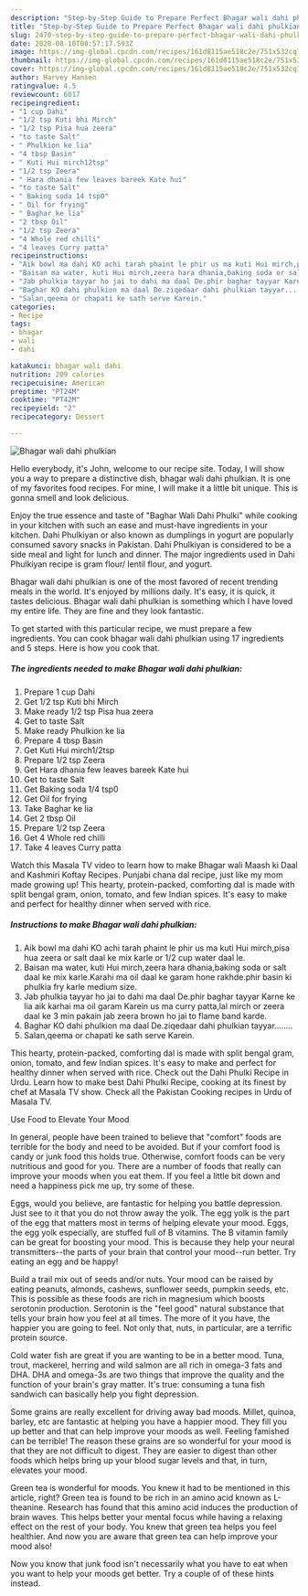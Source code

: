 ```yaml
---
description: "Step-by-Step Guide to Prepare Perfect Bhagar wali dahi phulkian"
title: "Step-by-Step Guide to Prepare Perfect Bhagar wali dahi phulkian"
slug: 2470-step-by-step-guide-to-prepare-perfect-bhagar-wali-dahi-phulkian
date: 2020-08-10T00:57:17.593Z
image: https://img-global.cpcdn.com/recipes/161d8115ae518c2e/751x532cq70/bhagar-wali-dahi-phulkian-recipe-main-photo.jpg
thumbnail: https://img-global.cpcdn.com/recipes/161d8115ae518c2e/751x532cq70/bhagar-wali-dahi-phulkian-recipe-main-photo.jpg
cover: https://img-global.cpcdn.com/recipes/161d8115ae518c2e/751x532cq70/bhagar-wali-dahi-phulkian-recipe-main-photo.jpg
author: Harvey Hansen
ratingvalue: 4.5
reviewcount: 6017
recipeingredient:
- "1 cup Dahi"
- "1/2 tsp Kuti bhi Mirch"
- "1/2 tsp Pisa hua zeera"
- "to taste Salt"
- " Phulkion ke lia"
- "4 tbsp Basin"
- " Kuti Hui mirch12tsp"
- "1/2 tsp Zeera"
- " Hara dhania few leaves bareek Kate hui"
- "to taste Salt"
- " Baking soda 14 tsp0"
- " Oil for frying"
- " Baghar ke lia"
- "2 tbsp Oil"
- "1/2 tsp Zeera"
- "4 Whole red chilli"
- "4 leaves Curry patta"
recipeinstructions:
- "Aik bowl ma dahi KO achi tarah phaint le phir us ma kuti Hui mirch,pisa hua zeera or salt daal ke mix karle or 1/2 cup water daal le."
- "Baisan ma water, kuti Hui mirch,zeera hara dhania,baking soda or salt daal ke mix karle.Karahi ma oil daal ke garam hone rakhde.phir basin ki phulkia fry karle medium size."
- "Jab phulkia tayyar ho jai to dahi ma daal De.phir baghar tayyar Karne ke lia aik karhai ma oil garam Karein us ma curry patta,lal mirch or zeera daal ke 3 min pakain jab zeera brown ho jai to flame band karde."
- "Baghar KO dahi phulkion ma daal De.ziqedaar dahi phulkian tayyar........"
- "Salan,qeema or chapati ke sath serve Karein."
categories:
- Recipe
tags:
- bhagar
- wali
- dahi

katakunci: bhagar wali dahi 
nutrition: 209 calories
recipecuisine: American
preptime: "PT24M"
cooktime: "PT42M"
recipeyield: "2"
recipecategory: Dessert

---
```



![Bhagar wali dahi phulkian](https://img-global.cpcdn.com/recipes/161d8115ae518c2e/751x532cq70/bhagar-wali-dahi-phulkian-recipe-main-photo.jpg)

Hello everybody, it's John, welcome to our recipe site. Today, I will show you a way to prepare a distinctive dish, bhagar wali dahi phulkian. It is one of my favorites food recipes. For mine, I will make it a little bit unique. This is gonna smell and look delicious.

Enjoy the true essence and taste of &#34;Baghar Wali Dahi Phulki&#34; while cooking in your kitchen with such an ease and must-have ingredients in your kitchen. Dahi Phulkiyan or also known as dumplings in yogurt are popularly consumed savory snacks in Pakistan. Dahi Phulkiyan is considered to be a side meal and light for lunch and dinner. The major ingredients used in Dahi Phulkiyan recipe is gram flour/ lentil flour, and yogurt.

Bhagar wali dahi phulkian is one of the most favored of recent trending meals in the world. It's enjoyed by millions daily. It's easy, it is quick, it tastes delicious. Bhagar wali dahi phulkian is something which I have loved my entire life. They are fine and they look fantastic.


To get started with this particular recipe, we must prepare a few ingredients. You can cook bhagar wali dahi phulkian using 17 ingredients and 5 steps. Here is how you cook that.

<!--inarticleads1-->

##### The ingredients needed to make Bhagar wali dahi phulkian:

1. Prepare 1 cup Dahi
1. Get 1/2 tsp Kuti bhi Mirch
1. Make ready 1/2 tsp Pisa hua zeera
1. Get to taste Salt
1. Make ready  Phulkion ke lia
1. Prepare 4 tbsp Basin
1. Get  Kuti Hui mirch1/2tsp
1. Prepare 1/2 tsp Zeera
1. Get  Hara dhania few leaves bareek Kate hui
1. Get to taste Salt
1. Get  Baking soda 1/4 tsp0
1. Get  Oil for frying
1. Take  Baghar ke lia
1. Get 2 tbsp Oil
1. Prepare 1/2 tsp Zeera
1. Get 4 Whole red chilli
1. Take 4 leaves Curry patta


Watch this Masala TV video to learn how to make Bhagar wali Maash ki Daal and Kashmiri Koftay Recipes. Punjabi chana dal recipe, just like my mom made growing up! This hearty, protein-packed, comforting dal is made with split bengal gram, onion, tomato, and few Indian spices. It&#39;s easy to make and perfect for healthy dinner when served with rice. 

<!--inarticleads2-->

##### Instructions to make Bhagar wali dahi phulkian:

1. Aik bowl ma dahi KO achi tarah phaint le phir us ma kuti Hui mirch,pisa hua zeera or salt daal ke mix karle or 1/2 cup water daal le.
1. Baisan ma water, kuti Hui mirch,zeera hara dhania,baking soda or salt daal ke mix karle.Karahi ma oil daal ke garam hone rakhde.phir basin ki phulkia fry karle medium size.
1. Jab phulkia tayyar ho jai to dahi ma daal De.phir baghar tayyar Karne ke lia aik karhai ma oil garam Karein us ma curry patta,lal mirch or zeera daal ke 3 min pakain jab zeera brown ho jai to flame band karde.
1. Baghar KO dahi phulkion ma daal De.ziqedaar dahi phulkian tayyar........
1. Salan,qeema or chapati ke sath serve Karein.


This hearty, protein-packed, comforting dal is made with split bengal gram, onion, tomato, and few Indian spices. It&#39;s easy to make and perfect for healthy dinner when served with rice. Check out the Dahi Phulki Recipe in Urdu. Learn how to make best Dahi Phulki Recipe, cooking at its finest by chef at Masala TV show. Check all the Pakistan Cooking recipes in Urdu of Masala TV. 

Use Food to Elevate Your Mood


In general, people have been trained to believe that "comfort" foods are terrible for the body and need to be avoided. But if your comfort food is candy or junk food this holds true. Otherwise, comfort foods can be very nutritious and good for you. There are a number of foods that really can improve your moods when you eat them. If you feel a little bit down and need a happiness pick me up, try some of these.

Eggs, would you believe, are fantastic for helping you battle depression. Just see to it that you do not throw away the yolk. The egg yolk is the part of the egg that matters most in terms of helping elevate your mood. Eggs, the egg yolk especially, are stuffed full of B vitamins. The B vitamin family can be great for boosting your mood. This is because they help your neural transmitters--the parts of your brain that control your mood--run better. Try eating an egg and be happy!

Build a trail mix out of seeds and/or nuts. Your mood can be raised by eating peanuts, almonds, cashews, sunflower seeds, pumpkin seeds, etc. This is possible as these foods are rich in magnesium which boosts serotonin production. Serotonin is the "feel good" natural substance that tells your brain how you feel at all times. The more of it you have, the happier you are going to feel. Not only that, nuts, in particular, are a terrific protein source.

Cold water fish are great if you are wanting to be in a better mood. Tuna, trout, mackerel, herring and wild salmon are all rich in omega-3 fats and DHA. DHA and omega-3s are two things that improve the quality and the function of your brain's gray matter. It's true: consuming a tuna fish sandwich can basically help you fight depression. 

Some grains are really excellent for driving away bad moods. Millet, quinoa, barley, etc are fantastic at helping you have a happier mood. They fill you up better and that can help improve your moods as well. Feeling famished can be terrible! The reason these grains are so wonderful for your mood is that they are not difficult to digest. They are easier to digest than other foods which helps bring up your blood sugar levels and that, in turn, elevates your mood.

Green tea is wonderful for moods. You knew it had to be mentioned in this article, right? Green tea is found to be rich in an amino acid known as L-theanine. Research has found that this amino acid induces the production of brain waves. This helps better your mental focus while having a relaxing effect on the rest of your body. You knew that green tea helps you feel healthier. And now you are aware that green tea can help improve your mood also!

Now you know that junk food isn't necessarily what you have to eat when you want to help your moods get better. Try  a  couple of  of  these  hints  instead.

